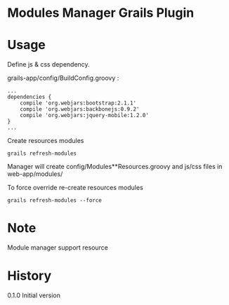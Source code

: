 Modules Manager Grails Plugin
==============================

Usage
=====

Define js & css dependency.

grails-app/config/BuildConfig.groovy :

    ...
    dependencies {
        compile 'org.webjars:bootstrap:2.1.1'
        compile 'org.webjars:backbonejs:0.9.2'
        compile 'org.webjars:jquery-mobile:1.2.0'
    }
    ...

Create resources modules

    grails refresh-modules

Manager will create config/Modules**Resources.groovy and js/css files in web-app/modules/

To force override re-create resources modules

    grails refresh-modules --force


Note
====

Module manager support resource


History
=======

0.1.0   Initial version
